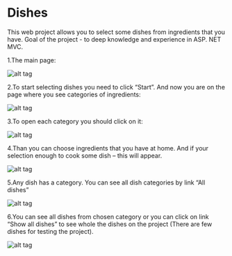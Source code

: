 # Dishes
This web project allows you to select some dishes from ingredients that you have.
Goal of the project - to deep knowledge and experience in ASP. NET MVC.

1.The main page:

![alt tag](https://github.com/olegzxz/Dishes/blob/master/Dishes/Content/images/1_readme.jpg)

2.To start selecting dishes you need to click “Start”. And now you are on the page where you see categories of ingredients:

![alt tag](https://github.com/olegzxz/Dishes/blob/master/Dishes/Content/images/2_readme.jpg)

3.To open each category you should click on it:

![alt tag](https://github.com/olegzxz/Dishes/blob/master/Dishes/Content/images/3_readme.jpg)

4.Than you can choose ingredients that you have at home. And if your selection enough to cook some dish – this will appear.

![alt tag](https://github.com/olegzxz/Dishes/blob/master/Dishes/Content/images/4_readme.jpg)

5.Any dish has a category. You can see all dish categories by link “All dishes”

![alt tag](https://github.com/olegzxz/Dishes/blob/master/Dishes/Content/images/5_readme.jpg)


6.You can see all dishes from chosen category  or you can click on link “Show all dishes” to see whole the dishes on the project (There are few dishes for testing the project).

![alt tag](https://github.com/olegzxz/Dishes/blob/master/Dishes/Content/images/6_readme.jpg)



